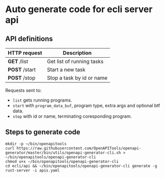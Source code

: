 # Auto generate code for ecli server api

## API definitions

HTTP request | Description
------------- | -------------
**GET** /list | Get list of running tasks
**POST** /start | Start a new task
**POST** /stop | Stop a task by id or name

Requests sent to:
+ `list` gets running programs.  
+ `start` with `program_data_buf`, program type, extra args and optional btf data.
+ `stop` with id or name, terminating coresponding program.

## Steps to generate code  

```shell
mkdir -p ~/bin/openapitools
curl https://raw.githubusercontent.com/OpenAPITools/openapi-generator/master/bin/utils/openapi-generator-cli.sh > ~/bin/openapitools/openapi-generator-cli
chmod u+x ~/bin/openapitools/openapi-generator-cli
cd ecli/api && ~/bin/openapitools/openapi-generator-cli generate -g rust-server -i apis.yaml
```


